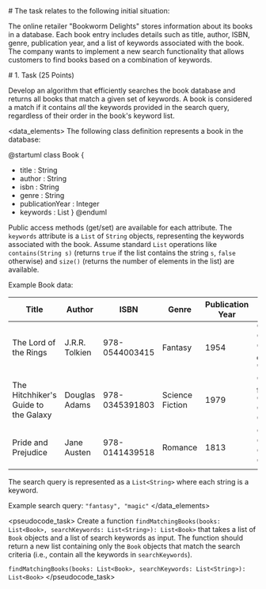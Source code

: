<scenario>
# The task relates to the following initial situation:

The online retailer "Bookworm Delights" stores information about its books in a database.  Each book entry includes details such as title, author, ISBN, genre, publication year, and a list of keywords associated with the book. The company wants to implement a new search functionality that allows customers to find books based on a combination of keywords.
</scenario>

<problem>
# 1. Task (25 Points)

Develop an algorithm that efficiently searches the book database and returns all books that match a given set of keywords.  A book is considered a match if it contains *all* the keywords provided in the search query, regardless of their order in the book's keyword list.
</problem>

<data_elements>
The following class definition represents a book in the database:

@startuml
class Book {
- title : String
- author : String
- isbn : String
- genre : String
- publicationYear : Integer
- keywords : List<String>
}
@enduml

Public access methods (get/set) are available for each attribute.  The `keywords` attribute is a `List` of `String` objects, representing the keywords associated with the book.  Assume standard `List` operations like `contains(String s)` (returns `true` if the list contains the string `s`, `false` otherwise) and `size()` (returns the number of elements in the list) are available.


Example Book data:

| Title | Author | ISBN | Genre | Publication Year | Keywords |
|---|---|---|---|---|---|
| The Lord of the Rings | J.R.R. Tolkien | 978-0544003415 | Fantasy | 1954 |  "fantasy", "adventure", "middle-earth", "magic" |
| The Hitchhiker's Guide to the Galaxy | Douglas Adams | 978-0345391803 | Science Fiction | 1979 | "science fiction", "comedy", "space", "guide" |
| Pride and Prejudice | Jane Austen | 978-0141439518 | Romance | 1813 | "romance", "classic", "society", "love" |


The search query is represented as a `List<String>` where each string is a keyword.

Example search query:  `"fantasy", "magic"`
</data_elements>

<pseudocode_task>
Create a function `findMatchingBooks(books: List<Book>, searchKeywords: List<String>): List<Book>` that takes a list of `Book` objects and a list of search keywords as input. The function should return a new list containing only the `Book` objects that match the search criteria (i.e., contain all the keywords in `searchKeywords`).

`findMatchingBooks(books: List<Book>, searchKeywords: List<String>): List<Book>`
</pseudocode_task>
